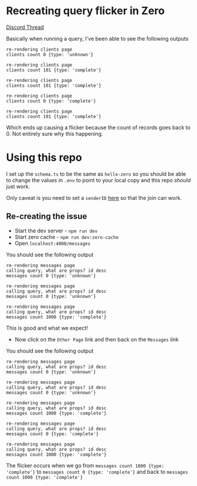 # Recreating query flicker in Zero

[Discord Thread](https://discord.com/channels/830183651022471199/1288232858795769917/1322102519987572747)

Basically when running a query, I've been able to see the following outputs

```
re-rendering clients page
clients count 0 {type: 'unknown'}

re-rendering clients page
clients count 101 {type: 'complete'}

re-rendering clients page
clients count 101 {type: 'complete'}

re-rendering clients page
clients count 0 {type: 'complete'}

re-rendering clients page
clients count 101 {type: 'complete'}
```

Which ends up causing a flicker because the count of records goes back to 0. Not entirely sure why this happening.

# Using this repo

I set up the `schema.ts` to be the same as `hello-zero` so you should be able to change the values in `.env` to point
to your local copy and this repo *should* just work.

Only caveat is you need to set a `senderID` [here](https://github.com/jer-k/lending_sheets_zero/blob/main/queries/messages.ts#L38) so
that the join can work.

## Re-creating the issue

* Start the dev server - `npm run dev`
* Start zero cache - `npm run dev:zero-cache`
* Open `localhost:4000/messages`

You should see the following output

```
re-rendering messages page
calling query, what are props? id desc
messages count 0 {type: 'unknown'}

re-rendering messages page
calling query, what are props? id desc
messages count 0 {type: 'unknown'}

re-rendering messages page
calling query, what are props? id desc
messages count 1000 {type: 'complete'}
```

This is good and what we expect!

* Now click on the `Other Page` link and then back on the `Messages` link

You should see the following output

```
re-rendering messages page
calling query, what are props? id desc
messages count 0 {type: 'unknown'}

re-rendering messages page
calling query, what are props? id desc
messages count 0 {type: 'unknown'}

re-rendering messages page
calling query, what are props? id desc
messages count 1000 {type: 'complete'}

re-rendering messages page
calling query, what are props? id desc
messages count 0 {type: 'complete'}

re-rendering messages page
calling query, what are props? id desc
messages count 1000 {type: 'complete'}
```

The flicker occurs when we go from `messages count 1000 {type: 'complete'}` to `messages count 0 {type: 'complete'}`
and back to `messages count 1000 {type: 'complete'}`

